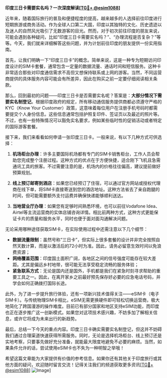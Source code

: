 **印度三日卡需要实名吗？一次深度解读[[TG💪+ @esim1088](https://t.me/s/esim1088)]**

近年来，随着国际旅行的普及和便捷程度的提高，越来越多的人选择前往印度进行短期旅游或商务活动。作为全球人口第二大国，印度以其独特的文化、历史遗迹以及迷人的自然风光吸引了无数游客的目光。然而，对于初次前往印度的朋友来说，可能会遇到各种疑问，比如“印度三日卡需要实名吗？”、“办理流程是否复杂？”等等。今天，我们就来详细解答这些问题，并为计划前往印度的朋友提供一份实用指南。

首先，让我们明确一下“印度三日卡”的概念。简单来说，这是一种专为短期访问印度设计的SIM卡套餐，通常包含一定量的数据流量、通话时间和短信服务。这种卡非常适合那些对印度通信需求不高但又想保持联系或上网的游客。当然，不同运营商提供的具体服务内容可能会有所差异，因此在购买之前一定要仔细阅读相关条款。

那么，回到最初的问题——印度三日卡是否需要实名呢？答案是：**大部分情况下需要实名制登记**。根据印度政府的规定，所有移动通信服务提供商都必须遵守严格的KYC（Know Your Customer）政策，这意味着每位用户在注册手机号码时都需要提交个人身份信息。这些信息通常包括护照复印件、签证页以及最近的照片等。不过，也有一些特殊情况可以豁免实名要求，例如某些临时性的促销活动或者特定的国际游客套餐。

接下来，我们来看看如何申请一张印度三日卡。一般来说，有以下几种方式可供选择：

1. **机场柜台办理**：许多主要国际机场都有专门的SIM卡销售柜台，工作人员会帮助您完成整个注册过程。这种方式的优点在于方便快捷，适合刚下飞机且急需通讯工具的旅客。不过需要注意的是，机场内的价格往往偏高，建议提前做好预算规划。
   
2. **线上预订邮寄到酒店**：如果您已经预订了住宿，可以通过官方网站或授权代理商在线下单，将SIM卡直接寄送到您的酒店地址。这种方法省去了亲自跑腿的时间，但可能需要额外支付运费并确保快递能够顺利送达。

3. **当地营业厅办理**：如果您有足够时间熟悉环境，也可以前往Vodafone Idea、Airtel等主流运营商的实体店铺咨询详情。相比前两种方式，这种方式更能保证卡片的质量和服务水平，同时也便于面对面沟通解决问题。

无论采用哪种途径获取SIM卡，在实际使用过程中还需注意以下几个细节：
- **数据流量限制**：虽然号称“三日卡”，但实际上很多套餐的设计并非完全按照自然天数计算，而是以激活后的72小时为准。因此，请务必留意生效时间以免浪费资源；
- **网络覆盖范围**：印度国土面积广阔，各地区之间的信号强度可能存在较大差距。尤其是偏远乡村地带，很可能无法享受稳定流畅的服务体验；
- **紧急联系方式**：无论是国内还是国外，手机都是我们在紧急时刻寻求帮助的重要工具之一。因此，在离开家乡之前最好预先保存好必要的应急电话号码，并学会如何正确拨打国际长途。

此外，为了进一步提升旅行体验，还有一项新兴技术值得关注——eSIM卡（电子SIM卡）。与传统物理SIM卡相比，eSIM无需更换硬件即可轻松切换运营商，极大地简化了跨国漫游的操作难度。目前已有部分国家和地区支持eSIM功能，而印度也正在逐步推广这一创新模式。如果您对这项技术感兴趣，不妨多加了解相关信息，或许它将成为未来出行的新趋势。

最后，总结一下今天的重点内容。印度三日卡确实需要实名制登记，但这并不妨碍我们通过合理渠道快速获得所需服务。同时，无论是选择机场柜台、线上预订还是实地考察，只要事先做好充分准备，就能最大限度地避免不必要的麻烦。当然，如果条件允许的话，尝试使用eSIM卡也不失为一种明智之举哦！

希望这篇文章能为大家提供有价值的参考信息。如果你还有其他关于印度旅行或其他方面的疑问，欢迎随时留言交流！记得关注我们的频道获取更多资讯[[TG💪+ @esim1088](https://t.me/s/esim1088)] ![Image](https://i.postimg.cc/4NQfJmqS/Snipaste-2025-05-13-00-14-12.png)]
